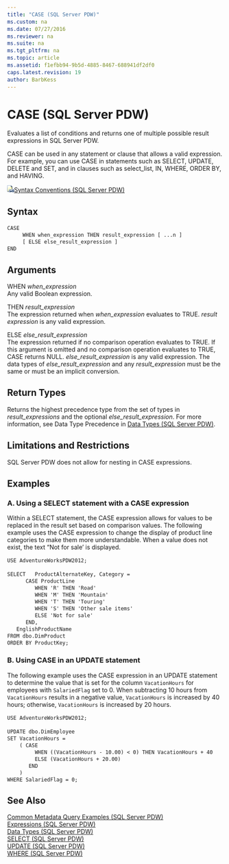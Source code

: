 ```yaml
---
title: "CASE (SQL Server PDW)"
ms.custom: na
ms.date: 07/27/2016
ms.reviewer: na
ms.suite: na
ms.tgt_pltfrm: na
ms.topic: article
ms.assetid: f1efbb94-9b5d-4885-8467-688941df2df0
caps.latest.revision: 19
author: BarbKess
---
```

# CASE (SQL Server PDW)
Evaluates a list of conditions and returns one of multiple possible result expressions in SQL Server PDW.  
  
CASE can be used in any statement or clause that allows a valid expression. For example, you can use CASE in statements such as SELECT, UPDATE, DELETE and SET, and in clauses such as select_list, IN, WHERE, ORDER BY, and HAVING.  
  
![Topic link icon](../../mpp/sqlpdw/media/Topic_Link.gif "Topic_Link")[Syntax Conventions &#40;SQL Server PDW&#41;](../../mpp/sqlpdw/syntax-conventions-sql-server-pdw.md)  
  
## Syntax  
  
```  
CASE  
     WHEN when_expression THEN result_expression [ ...n ]   
     [ ELSE else_result_expression ]   
END  
```  
  
## Arguments  
WHEN *when_expression*  
Any valid Boolean expression.  
  
THEN *result_expression*  
The expression returned when *when_expression* evaluates to TRUE. *result expression* is any valid expression.  
  
ELSE *else_result_expression*  
The expression returned if no comparison operation evaluates to TRUE. If this argument is omitted and no comparison operation evaluates to TRUE, CASE returns NULL. *else_result_expression* is any valid expression. The data types of *else_result_expression* and any *result_expression* must be the same or must be an implicit conversion.  
  
## Return Types  
Returns the highest precedence type from the set of types in *result_expressions* and the optional *else_result_expression*. For more information, see Data Type Precedence in [Data Types &#40;SQL Server PDW&#41;](../../mpp/sqlpdw/data-types-sql-server-pdw.md).  
  
## Limitations and Restrictions  
SQL Server PDW does not allow for nesting in CASE expressions.  
  
## Examples  
  
### A. Using a SELECT statement with a CASE expression  
Within a SELECT statement, the CASE expression allows for values to be replaced in the result set based on comparison values. The following example uses the CASE expression to change the display of product line categories to make them more understandable. When a value does not exist, the text “Not for sale’ is displayed.  
  
```  
USE AdventureWorksPDW2012;  
  
SELECT   ProductAlternateKey, Category =  
      CASE ProductLine  
         WHEN 'R' THEN 'Road'  
         WHEN 'M' THEN 'Mountain'  
         WHEN 'T' THEN 'Touring'  
         WHEN 'S' THEN 'Other sale items'  
         ELSE 'Not for sale'  
      END,  
   EnglishProductName  
FROM dbo.DimProduct  
ORDER BY ProductKey;  
```  
  
### B. Using CASE in an UPDATE statement  
The following example uses the CASE expression in an UPDATE statement to determine the value that is set for the column `VacationHours` for employees with `SalariedFlag` set to 0. When subtracting 10 hours from `VacationHours` results in a negative value, `VacationHours` is increased by 40 hours; otherwise, `VacationHours` is increased by 20 hours.  
  
```  
USE AdventureWorksPDW2012;   
  
UPDATE dbo.DimEmployee  
SET VacationHours =   
    ( CASE  
         WHEN ((VacationHours - 10.00) < 0) THEN VacationHours + 40  
         ELSE (VacationHours + 20.00)   
       END  
    )   
WHERE SalariedFlag = 0;  
```  
  
## See Also  
[Common Metadata Query Examples &#40;SQL Server PDW&#41;](../../mpp/sqlpdw/common-metadata-query-examples-sql-server-pdw.md)  
[Expressions &#40;SQL Server PDW&#41;](../../mpp/sqlpdw/expressions-sql-server-pdw.md)  
[Data Types &#40;SQL Server PDW&#41;](../../mpp/sqlpdw/data-types-sql-server-pdw.md)  
[SELECT &#40;SQL Server PDW&#41;](../../mpp/sqlpdw/select-sql-server-pdw.md)  
[UPDATE &#40;SQL Server PDW&#41;](../../mpp/sqlpdw/update-sql-server-pdw.md)  
[WHERE &#40;SQL Server PDW&#41;](../../mpp/sqlpdw/where-sql-server-pdw.md)  
  
